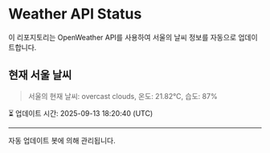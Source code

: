 
# Weather API Status

이 리포지토리는 OpenWeather API를 사용하여 서울의 날씨 정보를 자동으로 업데이트합니다.

## 현재 서울 날씨
> 서울의 현재 날씨: overcast clouds, 온도: 21.82°C, 습도: 87%

⏳ 업데이트 시간: 2025-09-13 18:20:40 (UTC)

---
자동 업데이트 봇에 의해 관리됩니다.
